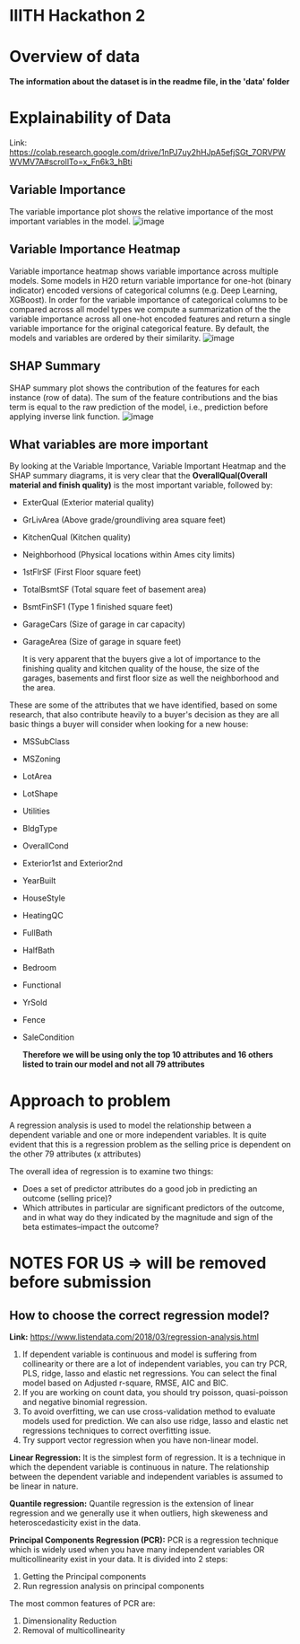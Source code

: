 # IIITH Hackathon 2

# Overview of data

**The information about the dataset is in the readme file, in the 'data' folder**

# Explainability of Data

<!-- TODO: Remove before submission -->

Link: https://colab.research.google.com/drive/1nPJ7uy2hHJpA5efjSGt_7ORVPWWVMV7A#scrollTo=x_Fn6k3_hBti

## Variable Importance

The variable importance plot shows the relative importance of the most important variables in the model.
![image](https://user-images.githubusercontent.com/55736158/132108557-f5877aa5-73bf-4c02-8990-3f467f784034.png)

## Variable Importance Heatmap

Variable importance heatmap shows variable importance across multiple models. Some models in H2O return variable importance for one-hot (binary indicator) encoded versions of categorical columns (e.g. Deep Learning, XGBoost). In order for the variable importance of categorical columns to be compared across all model types we compute a summarization of the the variable importance across all one-hot encoded features and return a single variable importance for the original categorical feature. By default, the models and variables are ordered by their similarity.
![image](https://user-images.githubusercontent.com/55736158/132108592-24283666-503e-4bef-9614-1fc7b881fae5.png)

## SHAP Summary

SHAP summary plot shows the contribution of the features for each instance (row of data). The sum of the feature contributions and the bias term is equal to the raw prediction of the model, i.e., prediction before applying inverse link function.
![image](https://user-images.githubusercontent.com/55736158/132108613-5e46468a-1769-42c5-bc0c-daf502e99a59.png)

## What variables are more important

By looking at the Variable Importance, Variable Important Heatmap and the SHAP summary diagrams, it is very clear that the **OverallQual(Overall material and finish quality)** is the most important variable, followed by:

- ExterQual (Exterior material quality)
- GrLivArea (Above grade/groundliving area square feet)
- KitchenQual (Kitchen quality)
- Neighborhood (Physical locations within Ames city limits)
- 1stFlrSF (First Floor square feet)
- TotalBsmtSF (Total square feet of basement area)
- BsmtFinSF1 (Type 1 finished square feet)
- GarageCars (Size of garage in car capacity)
- GarageArea (Size of garage in square feet)

  It is very apparent that the buyers give a lot of importance to the finishing quality and kitchen quality of the house, the size of the garages, basements and first floor size as well the neighborhood and the area.

These are some of the attributes that we have identified, based on some research, that also contribute heavily to a buyer's decision as they are all basic things a buyer will consider when looking for a new house:

- MSSubClass
- MSZoning
- LotArea
- LotShape
- Utilities
- BldgType
- OverallCond
- Exterior1st and Exterior2nd
- YearBuilt
- HouseStyle
- HeatingQC
- FullBath
- HalfBath
- Bedroom
- Functional
- YrSold
- Fence
- SaleCondition

  **Therefore we will be using only the top 10 attributes and 16 others listed to train our model and not all 79 attributes**

# Approach to problem

A regression analysis is used to model the relationship between a dependent variable and one or more independent variables.
It is quite evident that this is a regression problem as the selling price is dependent on the other 79 attributes (x attributes)

The overall idea of regression is to examine two things:

- Does a set of predictor attributes do a good job in predicting an outcome (selling price)?
- Which attributes in particular are significant predictors of the outcome, and in what way do they indicated by the magnitude and sign of the beta estimates–impact the outcome?

# NOTES FOR US => will be removed before submission

## How to choose the correct regression model?

**Link:** https://www.listendata.com/2018/03/regression-analysis.html

1. If dependent variable is continuous and model is suffering from collinearity or there are a lot of independent variables, you can try PCR, PLS, ridge, lasso and elastic net regressions. You can select the final model based on Adjusted r-square, RMSE, AIC and BIC.
2. If you are working on count data, you should try poisson, quasi-poisson and negative binomial regression.
3. To avoid overfitting, we can use cross-validation method to evaluate models used for prediction. We can also use ridge, lasso and elastic net regressions techniques to correct overfitting issue.
4. Try support vector regression when you have non-linear model.

**Linear Regression:** It is the simplest form of regression. It is a technique in which the dependent variable is continuous in nature. The relationship between the dependent variable and independent variables is assumed to be linear in nature.

**Quantile regression:** Quantile regression is the extension of linear regression and we generally use it when outliers, high skeweness and heteroscedasticity exist in the data.

**Principal Components Regression (PCR):** PCR is a regression technique which is widely used when you have many independent variables OR multicollinearity exist in your data. It is divided into 2 steps:

1. Getting the Principal components
2. Run regression analysis on principal components

The most common features of PCR are:

1. Dimensionality Reduction
2. Removal of multicollinearity
